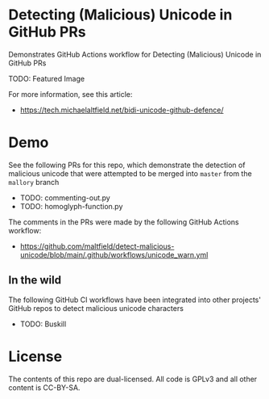 # Detecting (Malicious) Unicode in GitHub PRs

Demonstrates GitHub Actions workflow for Detecting (Malicious) Unicode in GitHub PRs

TODO: Featured Image

For more information, see this article:

 *  https://tech.michaelaltfield.net/bidi-unicode-github-defence/

# Demo

See the following PRs for this repo, which demonstrate the detection of malicious unicode that were attempted to be merged into `master` from the `mallory` branch

 * TODO: commenting-out.py
 * TODO: homoglyph-function.py

The comments in the PRs were made by the following GitHub Actions workflow:

 * https://github.com/maltfield/detect-malicious-unicode/blob/main/.github/workflows/unicode_warn.yml

## In the wild

The following GitHub CI workflows have been integrated into other projects' GitHub repos to detect malicious unicode characters

 * TODO: Buskill

# License

The contents of this repo are dual-licensed. All code is GPLv3 and all other content is CC-BY-SA.
